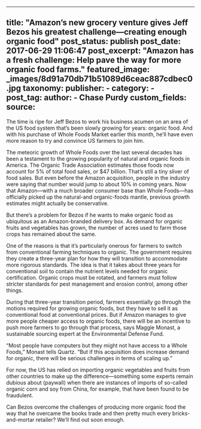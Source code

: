 
---
title: "Amazon’s new grocery venture gives Jeff Bezos his greatest challenge—creating enough organic food" 
post_status: publish
post_date: 2017-06-29 11:06:47 
post_excerpt: "Amazon has a fresh challenge: Help pave the way for more organic food farms."
featured_image: _images/8d91a70db71b51089d6ceac887cdbec0.jpg 
taxonomy:
    publisher:
        - 
    category:
        -  
    post_tag:
    author:
        - Chase Purdy
custom_fields:
    source: 
---
The time is ripe for Jeff Bezos to work his business acumen on an area of the US food system that’s been slowly growing for years: organic food. And with his purchase of Whole Foods Market earlier this month, he’ll have even more reason to try and convince US farmers to join him.

The meteoric growth of Whole Foods over the last several decades has been a testament to the growing popularity of natural and organic foods in America. The Organic Trade Association estimates those foods now account for 5% of total food sales, or $47 billion. That’s still a tiny sliver of food sales. But even before the Amazon acquisition, people in the industry were saying that number would jump to about 10% in coming years. Now that Amazon—with a much broader consumer base than Whole Foods—has officially picked up the natural-and organic-foods mantle, previous growth estimates might actually be conservative.

But there’s a problem for Bezos if he wants to make organic food as ubiquitous as an Amazon-branded delivery box. As demand for organic fruits and vegetables has grown, the number of acres used to farm those crops has remained about the same.

One of the reasons is that it’s particularly onerous for farmers to switch from conventional farming techniques to organic. The government requires they create a three-year plan for how they will transition to accommodate more rigorous standards. The idea is that it takes about three years for conventional soil to contain the nutrient levels needed for organic certification. Organic crops must be rotated, and farmers must follow stricter standards for pest management and erosion control, among other things.

During that three-year transition period, farmers essentially go through the motions required for growing organic foods, but they have to sell it as conventional food at conventional prices. But if Amazon manages to give more people cheaper access to organic foods, there will be an incentive to push more farmers to go through that process, says Maggie Monast, a sustainable sourcing expert at the Environmental Defense Fund.

“Most people have computers but they might not have access to a Whole Foods,” Monast tells Quartz. “But if this acquisition does increase demand for organic, there will be serious challenges in terms of scaling up.”

For now, the US has relied on importing organic vegetables and fruits from other countries to make up the difference—something some experts remain dubious about (paywall) when there are instances of imports of so-called organic corn and soy from China, for example, that have been found to be fraudulent.

Can Bezos overcome the challenges of producing more organic food the way that he overcame the books trade and then pretty much every bricks-and-mortar retailer? We’ll find out soon enough. 